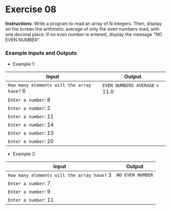 # Exercise 08
**Instructions**: Write a program to read an array of N integers. Then, display on the screen the arithmetic average of only the even numbers read, with one decimal place. If no even number is entered, display the message "NO EVEN NUMBER".

### Example Inputs and Outputs

- Example 1:

| **Input**                                  | **Output**                              |
|--------------------------------------------|-----------------------------------------|
| `How many elements will the array have?` 6 | `EVEN NUMBERS AVERAGE` = 11.0           |
| `Enter a number`: 8                        |                                         |
| `Enter a number`: 2                        |                                         |
| `Enter a number`: 11                       |                                         |
| `Enter a number`: 14                       |                                         |
| `Enter a number`: 13                       |                                         |
| `Enter a number`: 20                       |                                         |

- Example 2:

| **Input**                                  | **Output**                              |
|--------------------------------------------|-----------------------------------------|
| `How many elements will the array have?` 3 | `NO EVEN NUMBER`                        |
| `Enter a number`: 7                        |                                         |
| `Enter a number`: 9                        |                                         |
| `Enter a number`: 11                       |                                         |
